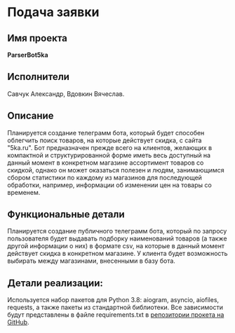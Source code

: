# Подача заявки
## Имя проекта
**ParserBot5ka**

## Исполнители
Савчук Александр, Вдовкин Вячеслав.

## Описание 
Планируется создание телеграмм бота, который будет способен облегчить поиск товаров, на которые
действует скидка, с сайта "5ka.ru". Бот предназначен прежде всего на клиентов, желающих в компактной и
структурированной форме иметь весь доступный на данный момент в конкретном магазине ассортимент товаров
со скидкой, однако он может оказаться полезен и людям, занимающимся сбором статистики по
каждому из магазинов для последующей обработки, например, информации об изменении цен на товары со временем.

## Функциональные детали 
Планируется создание публичного телеграмм бота, который 
по запросу пользователя будет выдавать подборку наименований товаров (а также другой информации о них) 
в формате csv, на которые в данный момент действует скидка в конкретном магазине. 
У клиента будет возможность выбирать между магазинами, внесенными в базу бота.

## Детали реализации:
Используется набор пакетов для Python 3.8: aiogram, asyncio, aiofiles, requests,
а также пакеты из стандартной библиотеки. Все зависимости будут представлены в файле requirements.txt
в [репозитории прокета на GitHub](https://github.com/AlSavIg/ParserBot5ka.git).
